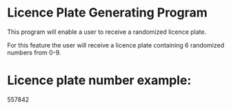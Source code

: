 # Licence Plate Generating Program
This program will enable a user to receive a randomized licence plate.

For this feature the user will receive a licence plate containing 6 randomized numbers from 0-9.

# Licence plate number example:
557842
